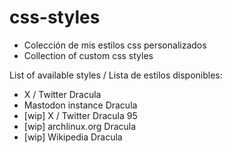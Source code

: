 # css-styles
- Colección de mis estilos css personalizados
- Collection of custom css styles

List of available styles / Lista de estilos disponibles:
- X / Twitter Dracula
- Mastodon instance Dracula
- [wip] X / Twitter Dracula 95
- [wip] archlinux.org Dracula
- [wip] Wikipedia Dracula
